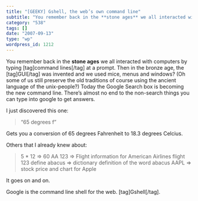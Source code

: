 ```yaml
---
title: "[GEEKY] Gshell, the web’s own command line"
subtitle: "You remember back in the **stone ages** we all interacted with computers by typing [tag]command line..."
category: "538"
tags: []
date: "2007-09-13"
type: "wp"
wordpress_id: 1212
---
```

You remember back in the **stone ages** we all interacted with computers by typing [tag]command lines[/tag] at a prompt. Then in the bronze age, the [tag]GUI[/tag] was invented and we used mice, menus and windows? (Oh some of us still preserve the old traditions of course using the ancient language of the unix-people?)
Today the Google Search box is becoming the new command line. There’s almost no end to the non-search things you can type into google to get answers.

I just discovered this one:

> “65 degrees f”

Gets you a conversion of 65 degrees Fahrenheit to 18.3 degrees Celcius.

Others that I already knew about:

> 5 * 12 => 60
AA 123 => Flight information for American Airlines flight 123
define abacus => dictionary definition of the word abacus
AAPL => stock price and chart for Apple

It goes on and on.

Google is the command line shell for the web. [tag]Gshell[/tag].